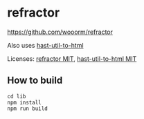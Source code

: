 # refractor

https://github.com/wooorm/refractor

Also uses [hast-util-to-html](https://github.com/syntax-tree/hast-util-to-html)

Licenses: [refractor MIT](https://github.com/wooorm/refractor/blob/main/license), [hast-util-to-html MIT](https://github.com/syntax-tree/hast-util-to-html/blob/main/license)

## How to build

```
cd lib
npm install
npm run build
```
